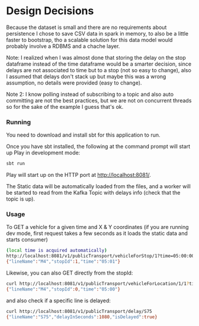 # Design Decisions

Because the dataset is small and there are no requirements about persistence I chose to save CSV data in spark in memory, to also be a little faster to bootstrap, tho a scalable solution for this data model would probably involve a RDBMS and a chache layer.

Note: I realized when I was almost done that storing the delay on the stop dataframe instead of the time dataframe would be a smarter decision, since delays are not associated to time but to a stop (not so easy to change), also I assumed that delays don't stack up but maybe this was a wrong assumption, no details were provided (easy to change). 

Note 2: I know polling instead of subscribing to a topic and also auto committing are not the best practices, but we are not on concurrent threads so for the sake of the example I guess that's ok.

### Running

You need to download and install sbt for this application to run.

Once you have sbt installed, the following at the command prompt will start up Play in development mode:

```bash
sbt run
```

Play will start up on the HTTP port at <http://localhost:8081/>.

The Static data will be automatically loaded from the files, and a worker will be started to read from the Kafka Topic with delays info (check that the topic is up). 

### Usage

To GET a vehicle for a given time and X & Y coordinates (if you are running dev mode, first request takes a few seconds as it loads the static data and starts consumer)

```bash
(local time is acquired automatically)
http://localhost:8081/v1/publicTransport/vehicleForStop/1?time=05:00:00
{"lineName":"M4","stopId":1,"time":"05:01"}
```

Likewise, you can also GET directly from the stopId:

```bash
curl http://localhost:8081/v1/publicTransport/vehicleForLocation/1/1?time=05:00:00
{"lineName":"M4","stopId":0,"time":"05:00"}
```

and also check if a specific line is delayed:

```bash
curl http://localhost:8081/v1/publicTransport/delay/S75
{"lineName":"S75","delayInSeconds":1080,"isDelayed":true}
```